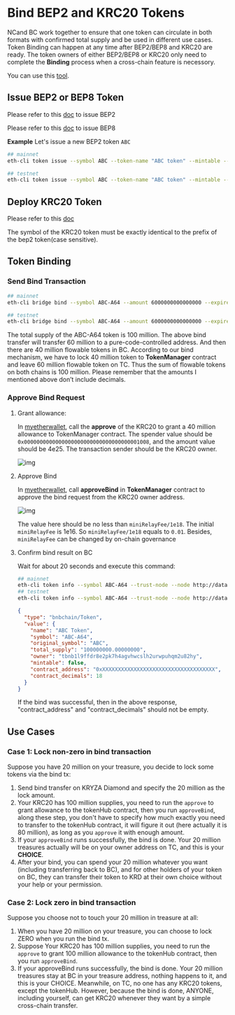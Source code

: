 # Bind BEP2 and KRC20 Tokens

NCand BC work together to ensure that one token can circulate in both formats with confirmed total supply and be used in different use cases. Token Binding can happen at any time after BEP2/BEP8 and KRC20 are ready. The token owners of either BEP2/BEP8 or KRC20 only need to complete the **Binding** process when a cross-chain feature is necessory.

You can use this [tool](https://github.com/githubusername/githubrepo/token-bind-tool).

## Issue BEP2 or BEP8 Token

Please refer to this [doc](../../../tokens.md) to issue BEP2

Please refer to this [doc](../../../wallets/tutorial/bep8.md) to issue BEP8


**Example**
Let's issue a new BEP2 token `ABC`
```bash
## mainnet
eth-cli token issue --symbol ABC --token-name "ABC token" --mintable --total-supply 10000000000000000 --from owner --chain-id KRD-Chain-Tigris --node http://dataseed4.org:80

## testnet
eth-cli token issue --symbol ABC --token-name "ABC token" --mintable --total-supply 10000000000000000 --from owner --chain-id KRD-Chain-Ganges --node http://data-seed-pre-0-s3.kryzascan.com:80
```

## Deploy KRC20 Token
Please refer to this [doc](../issue-KRC20.md)

The symbol of the KRC20 token must be exactly identical to the prefix of the bep2 token(case sensitive).

## Token Binding
### Send Bind Transaction
```bash
## mainnet
eth-cli bridge bind --symbol ABC-A64 --amount 6000000000000000 --expire-time 1597545851 --contract-decimals 18 --from owner --chain-id KRD-Chain-Tigris --contract-address 0xee3de9d0640ab4342bf83fe2897201543924a324 --node http://dataseed4.kryzascan.com:80

## testnet
eth-cli bridge bind --symbol ABC-A64 --amount 6000000000000000 --expire-time 1597545851 --contract-decimals 18 --from owner --chain-id KRD-Chain-Ganges --contract-address 0xee3de9d0640ab4342bf83fe2897201543924a324 --node http://data-seed-pre-0-s3.kryzascan.com:80
```
The total supply of the ABC-A64 token is 100 million. The above bind transfer will transfer 60 million to a pure-code-controlled address. And then there are 40 million flowable tokens in BC. According to our bind mechanism, we have to lock 40 million token to **TokenManager** contract and leave 60 million flowable token on TC. Thus the sum of flowable tokens on both chains is 100 million. Please remember that the amounts I mentioned above don’t include decimals.
### Approve Bind Request
1. Grant allowance:

    In [myetherwallet](../../wallet/myetherwallet.md), call the **approve** of the KRC20 to grant a 40 million allowance to TokenManager contract. The spender value should be `0x0000000000000000000000000000000000001008`, and the amount value should be 4e25. The transaction sender should be the KRC20 owner.

    ![img](https://lh6.googleusercontent.com/p-HctNRPwXg0VD1yfE3j4OJ3BrMHPZpiGGCtp7XUJX34z_LT53nvZqgTzY58Ab1EsybJipwjsnwL2uJ-CPH8gntDpcw7LW7aFPK1_KRxxnNq-xErwGpaPTlg5UbfKoVNjd4YT0xU)

2. Approve Bind

    In [myetherwallet](../../wallet/myetherwallet.md), call **approveBind** in **TokenManager** contract to approve the bind request from the KRC20 owner address.

    ![img](https://lh6.googleusercontent.com/nFIbDxpA8bTVYH0Rt4UD-SYYz62TmYKjOsgK1CXxFRHHJlz6gOyXnq5p3GesM_zrQES4ixmojvN_Srk4CIf1MPxBXbia-K2DNiL23Hao1HiUgdNe4S2BmPe6yn5XJz7ajlwVVCti)

    The value here should be no less than `miniRelayFee/1e18`. The initial `miniRelayFee` is 1e16. So `miniRelayFee/1e18` equals to `0.01`. Besides, `miniRelayFee` can be changed by on-chain governance

3. Confirm bind result on BC

    Wait for about 20 seconds and execute this command:
    ```bash
    ## mainnet
    eth-cli token info --symbol ABC-A64 --trust-node --node http://dataseed4.kryzascan.com:80
    ## testnet
    eth-cli token info --symbol ABC-A64 --trust-node --node http://data-seed-pre-0-s3.kryzascan.com:80
    ```

    ```json
    {
      "type": "bnbchain/Token",
      "value": {
        "name": "ABC Token",
        "symbol": "ABC-A64",
        "original_symbol": "ABC",
        "total_supply": "100000000.00000000",
        "owner": "tbnb1l9ffdr8e2pk7h4agvhwcslh2urwpuhqm2u82hy",
        "mintable": false,
        "contract_address": "0xXXXXXXXXXXXXXXXXXXXXXXXXXXXXXXXXXXXX",
        "contract_decimals": 18
      }
    }
    ```
    If the bind was successful, then in the above response, "contract_address" and "contract_decimals" should not be empty.




## Use Cases

### Case 1: Lock non-zero in bind transaction

Suppose you have 20 million on your treasure, you decide to lock some tokens via the bind tx:
1. Send bind transfer on KRYZA Diamond and specify the 20 million as the lock amount.
2. Your KRC20 has 100 million supplies, you need to run the `approve` to grant allowance to the tokenHub contract, then you run `approveBind`, along these step, you don't have to specify how much exactly you need to transfer to the tokenHub contract, it will figure it out (here actually it is 80 million), as long as you `approve` it with enough amount.
3. If your `approveBind` runs successfully, the bind is done. Your 20 million treasures actually will be on your owner address on TC, and this is your **CHOICE**.
4. After your bind, you can spend your 20 million whatever you want (including transferring back to BC), and for other holders of your token on BC, they can transfer their token to KRD at their own choice without your help or your permission.

### Case 2: Lock zero in bind transaction

Suppose you choose not to touch your 20 million in treasure at all:
1. When you have 20 million on your treasure, you can choose to lock ZERO when you run the bind tx.
2. Suppose Your KRC20 has 100 million supplies, you need to run the `approve` to grant 100 million allowance to the tokenHub contract, then you run `approveBind`.
3. If your approveBind runs successfully, the bind is done. Your 20 million treasures stay at BC in your treasure address, nothing happens to it, and this is your CHOICE. Meanwhile, on TC, no one has any KRC20 tokens, except the tokenHub. However, because the bind is done, ANYONE, including yourself, can get KRC20 whenever they want by a simple cross-chain transfer.
